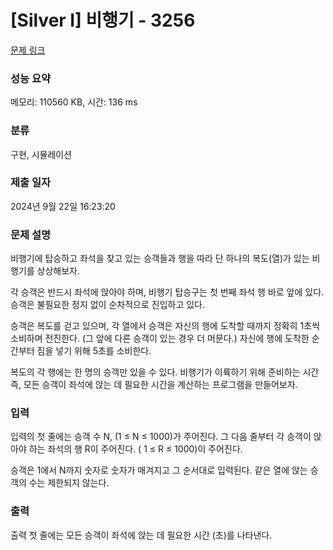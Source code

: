 # [Silver I] 비행기 - 3256 

[문제 링크](https://www.acmicpc.net/problem/3256) 

### 성능 요약

메모리: 110560 KB, 시간: 136 ms

### 분류

구현, 시뮬레이션

### 제출 일자

2024년 9월 22일 16:23:20

### 문제 설명

<p>비행기에 탑승하고 좌석을 찾고 있는 승객들과 행을 따라 단 하나의 복도(열)가 있는 비행기를 상상해보자.</p>

<p>각 승객은 반드시 좌석에 앉아야 하며, 비행기 탑승구는 첫 번째 좌석 행 바로 앞에 있다. 승객은 불필요한 정지 없이 순차적으로 진입하고 있다.</p>

<p>승객은 복도를 걷고 있으며, 각 열에서 승객은 자신의 행에 도착할 때까지 정확히 1초씩 소비하며 전진한다. (그 앞에 다른 승객이 있는 경우 더 머문다.) 자신에 행에 도착한 순간부터 짐을 넣기 위해 5초를 소비한다.</p>

<p>복도의 각 행에는 한 명의 승객만 있을 수 있다. 비행기가 이륙하기 위해 준비하는 시간 즉, 모든 승객이 좌석에 앉는 데 필요한 시간을 계산하는 프로그램을 만들어보자.</p>

### 입력 

 <p>입력의 첫 줄에는 승객 수 N, (1 ≤ N ≤ 1000)가 주어진다. 그 다음 줄부터 각 승객이 앉아야 하는 좌석의 행 R이 주어진다. ( 1 ≤ R ≤ 1000)이 주어진다.</p>

<p>승객은 1에서 N까지 숫자로 숫자가 매겨지고 그 순서대로 입력된다. 같은 열에 앉는 승객의 수는 제한되지 않는다.</p>

### 출력 

 <p>출력 첫 줄에는 모든 승객이 좌석에 앉는 데 필요한 시간 (초)를 나타낸다.</p>


